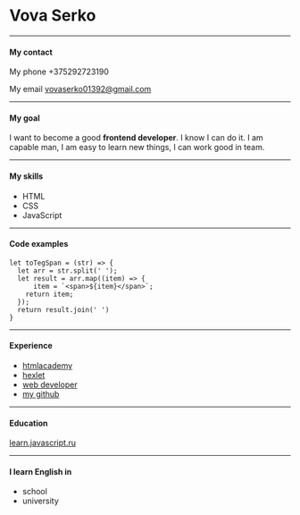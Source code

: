Vova Serko
============
------------------------- 
#### My contact
My phone    +375292723190

My email    <vovaserko01392@gmail.com>

------------------------- 
#### My goal
I want to become a good **frontend developer**. I know I can do it. I am capable man, I am easy to learn new things, I can work good in team.

------------------------- 
#### My skills
+   HTML
+   CSS
+   JavaScript

------------------------- 

#### Code examples
```
let toTegSpan = (str) => {
  let arr = str.split(' ');
  let result = arr.map((item) => {
      item = `<span>${item}</span>`;
    return item;
  });
  return result.join(' ')
}
```
------------------------- 
#### Experience
+ [htmlacademy](https://htmlacademy.ru/profile/id1052383)
+ [hexlet](https://ru.hexlet.io/u/user-1402da69318e0698)
+ [web developer](https://www.youtube.com/channel/UCe_H8hzx9WV7Ca7Ps5gt72Q)
+ [my github](https://github.com/Vir45?tab=repositories)

------------------------- 
#### Education

[learn.javascript.ru](https://learn.javascript.ru/)

------------------------- 

#### I learn English in
+  school
+  university



